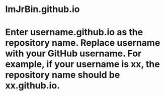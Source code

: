 # ImJrBin.github.io
# Enter username.github.io as the repository name. Replace username with your GitHub username. For example, if your username is xx, the repository name should be xx.github.io.
